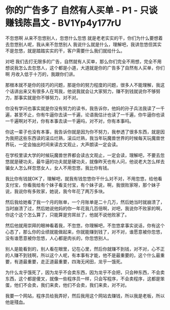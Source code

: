 # 你的广告多了 自然有人买单 - P1 - 只谈赚钱陈昌文 - BV1Yp4y177rU

不忽悠啊 从来不忽悠别人，忽悠什么忽悠 就是老老实实的干，你们为什么要想着去忽悠别人呢，我从来不忽悠别人 我说什么就是什么，理解吧，我讲忽悠但其实不是忽悠，就是踏踏实实的干，客户需要什么我们就给什么。

对吧 我们去打无限多的广告，自然就有人买单，那么你们完全不用想，完全不用想说我怎么去忽悠人，这个都是小道，大道就是你的广告多了自然有人买单，你们啊 月收入低于十万的，我跟你们讲。

那根本就不是你的技巧的问题，那是你的努力程度的问题，很多人不能理解，我这个话讲出来又有很多人在骂我，他说我就会让大家努力，赚不到钱就说你不够努力，那事实就是你不够努力，对不对。

你没有学问也事实就是你没有努力的读书，我告诉你，他妈的孙子兵法我读了一千遍，甚至不止，你有牛逼你去读一千遍，论语我估计也读了一千遍，你牛逼你也读一千遍啊对不对，你有本事去读一千遍吗，对不对，你有本事吗。

你这一辈子也没有本事，我告诉你就是因为你不努力，我参透了很多东西，就是因为我把这些东西读的滚瓜烂熟，滚瓜烂熟，我当年玩魔兽世界的时候每天玩魔兽世界玩，一定会抽出时间来读古文观止，大声朗读一定会读。

在学校里读大学的时候玩魔兽世界都会读古文观止，一定会读，理解吧，不要去忽悠就是硬功夫，最牛逼的功夫就是硬功夫，就像昨天也有人问，他说老大怎么样去骗女人怎么样忽悠女人，女人不用忽悠，我比你有钱。

我比你有钱就OK了，理解吧，就我有钱忽悠你干什么对不对，不用忽悠，给他看支付宝，你看我给有个妹子看支付宝，有个妹子说，啊，我很败家呀，那个妹子说，我说你有多败家，她说，我今年花了两万多块。

然后我给她看了我一个月的账单，一个月账单是二十几万，然后她当时就崩溃了，当时崩溃了过，然后她说他妈的你一年花我几百倍啊，对吧，我说你不败家的啊，你这个这个怎么算了，只能算是穷屌丝了，他就不说他败家了。

然后他就用崇拜的眼神看着我，不忽悠，你理解吧，不忽悠拿事实说话，你有这个心态了，那么你的业绩就能做起来，你就能赚到钱了，对不对，谁愿意被你忽悠，没有谁愿意被你忽悠，人心都是肉长的，你忽悠别人。

别人是能看到的，别人看在眼里，记在心里，然后你就赚不到钱，对不对，心不正的人赚不到钱啊，所以这个人呢，有本事有才能，他不是最重要的，这个什么最重要，有道最重要，走正道最重要，四海无闲田，龙乎一饿死。

为什么龙乎饿死了，因为龙乎不会卖东西，因为龙乎不会把，只会种东西，不会卖东西，这个都是傻叉，就像一些程序员一样，只会写程序，不会卖程序，这都是笨蛋，他们不会卖，我们来卖，他们不会卖，我们来卖，对不对。

我要一个网站，程序员给我弄好，然后我用这个网站去赚钱，所以我是老板，所以他是殘血。